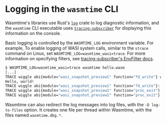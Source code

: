 # Logging in the `wasmtime` CLI

Wasmtime's libraries use Rust's [`log`] crate to log diagnostic
information, and the `wasmtime` CLI executable uses [`tracing-subscriber`]
for displaying this information on the console.

Basic logging is controlled by the `WASMTIME_LOG` environment variable. For example,
To enable logging of WASI system calls, similar to the `strace` command on Linux,
set `WASMTIME_LOG=wasmtime_wasi=trace`. For more information on specifying
filters, see [tracing-subscriber's EnvFilter docs].

```sh
$ WASMTIME_LOG=wasmtime_wasi=trace wasmtime hello.wasm
[...]
TRACE wiggle abi{module="wasi_snapshot_preview1" function="fd_write"} wasmtime_wasi::preview1::wasi_snapshot_preview1                     > fd=Fd(1) iovs=*guest 0x14/1
Hello, world!
TRACE wiggle abi{module="wasi_snapshot_preview1" function="fd_write"}: wasmtime_wasi::preview1::wasi_snapshot_preview1: result=Ok(14)
TRACE wiggle abi{module="wasi_snapshot_preview1" function="proc_exit"}: wasmtime_wasi::preview1::wasi_snapshot_preview1: rval=1
TRACE wiggle abi{module="wasi_snapshot_preview1" function="proc_exit"}: wasmtime_wasi::preview1::wasi_snapshot_preview1: result=Exited with i32 exit status 1
```

Wasmtime can also redirect the log messages into log files, with the
`-D log-to-files` option. It creates one file per thread within Wasmtime, with
the files named `wasmtime.dbg.*`.

[`log`]: https://crates.io/crates/log
[`tracing-subscriber`]: https://crates.io/crates/tracing-subscriber
[tracing-subscriber's EnvFilter docs]: https://docs.rs/tracing-subscriber/latest/tracing_subscriber/filter/struct.EnvFilter.html#directives
